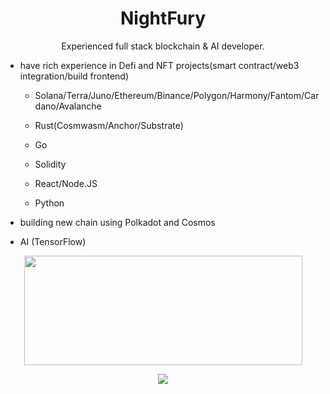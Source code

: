 <h1 align="center">NightFury</h1>

<p align="center">
Experienced full stack blockchain & AI developer.

  - have rich experience in Defi and NFT projects(smart contract/web3 integration/build frontend)
      - Solana/Terra/Juno/Ethereum/Binance/Polygon/Harmony/Fantom/Cardano/Avalanche
  
      - Rust(Cosmwasm/Anchor/Substrate)
      - Go
      - Solidity
      - React/Node.JS
      - Python
  
  - building new chain using Polkadot and Cosmos
  
  - AI (TensorFlow)
</p>

<p align="center">
  <img width="445" height="175" src="https://github-readme-stats.vercel.app/api?username=nightfury1111111111&show_icons=true">
</p>
<p align="center">
  <img src="https://visitor-badge.laobi.icu/badge?page_id=dvf.dvf">
</p>

